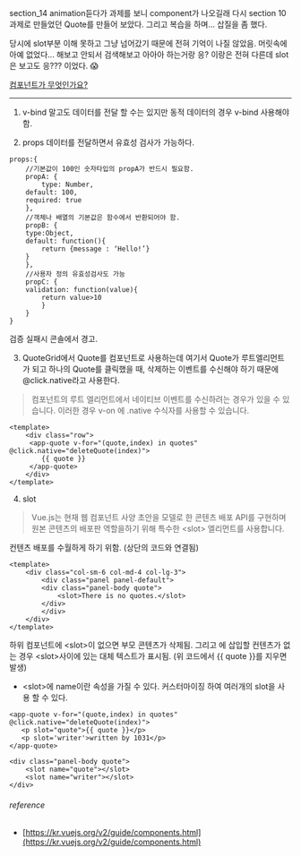 section_14 animation듣다가 과제를 보니 component가 나오길래 다시 section 10 과제로 만들었던 Quote를 만들어 보았다.
그리고 복습을 하며... 삽질을 좀 했다.

당시에 slot부분 이해 못하고 그냥 넘어갔기 때문에 전혀 기억이 나질 않았음. 머릿속에 아예 없었다...
해보고 안되서 검색해보고 아아아 하는거랑 응? 이랑은 전혀 다른데 slot은 보고도 응??? 이었다. :scream:

[컴포넌트가 무엇인가요?](https://kr.vuejs.org/v2/guide/components.html)


---


1. v-bind 말고도 데이터를 전달 할 수는 있지만 동적 데이터의 경우 v-bind 사용해야 함.

2. props 데이터를 전달하면서 유효성 검사가 가능하다.

```
props:{
    //기본값이 100인 숫자타입의 propA가 반드시 필요함.
    propA: {
        type: Number,
	default: 100,
	required: true
    },
    //객체나 배열의 기본값은 함수에서 반환되어야 함.
    propB: {
	type:Object,
	default: function(){
	    return {message : ‘Hello!’}
	}
    },
    //사용자 정의 유효성검사도 가능
    propC: {
	validation: function(value){
	    return value>10
        }
    }
}
```

검증 실패시 콘솔에서 경고.

3. QuoteGrid에서 Quote를 컴포넌트로 사용하는데 여기서 Quote가 루트엘리먼트가 되고 하나의 Quote를 클릭했을 때, 삭제하는 이벤트를 수신해야 하기 때문에 @click.native라고 사용한다.

> 컴포넌트의 루트 엘리먼트에서 네이티브 이벤트를 수신하려는 경우가 있을 수 있습니다.
> 이러한 경우 v-on 에 .native 수식자를 사용할 수 있습니다.

```
<template>
    <div class="row">
   	 <app-quote v-for="(quote,index) in quotes" @click.native="deleteQuote(index)">
   	    {{ quote }}
   	 </app-quote>
    </div>
</template>
```

4. slot

> Vue.js는 현재 웹 컴포넌트 사양 초안을 모델로 한 콘텐츠 배포 API를 구현하며 원본 콘텐츠의 배포판 역할을하기 위해 특수한 \<slot> 엘리먼트를 사용합니다.

컨텐츠 배포를 수월하게 하기 위함. (상단의 코드와 연결됨)

```
<template>
    <div class="col-sm-6 col-md-4 col-lg-3">
        <div class="panel panel-default">
	    <div class="panel-body quote">
	        <slot>There is no quotes.</slot>
	    </div>
        </div>
    </div>
</template>
```
하위 컴포넌트에 \<slot>이 없으면 부모 콘텐츠가 삭제됨. 그리고 <slot>에 삽입할 컨텐츠가 없는 경우 \<slot>사이에 있는 대체 텍스트가 표시됨. (위 코드에서 {{ quote }}를 지우면 발생)

* \<slot>에 name이란 속성을 가질 수 있다. 커스터마이징 하여 여러개의 slot을 사용 할 수 있다.


```
<app-quote v-for="(quote,index) in quotes" @click.native="deleteQuote(index)">
   <p slot="quote">{{ quote }}</p>
   <p slot='writer'>written by 1031</p>
</app-quote>
```

```
<div class="panel-body quote">
    <slot name="quote"></slot>
    <slot name="writer"></slot>
</div>
```


###### reference
* [https://kr.vuejs.org/v2/guide/components.html](https://kr.vuejs.org/v2/guide/components.html)
